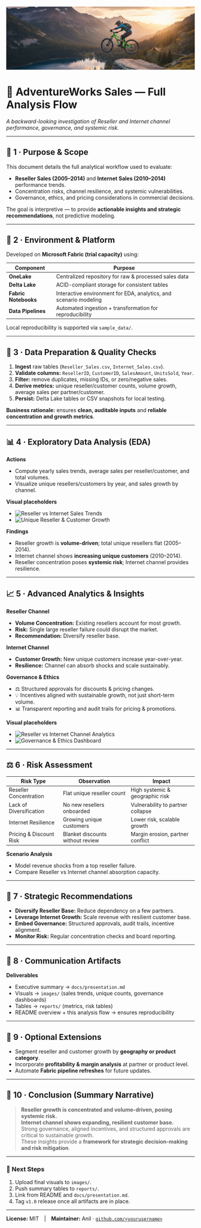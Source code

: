 ![Banner](banner.png)

# 🧭 AdventureWorks Sales — Full Analysis Flow  
*A backward-looking investigation of Reseller and Internet channel performance, governance, and systemic risk.*

---

## 📘 1 · Purpose & Scope
This document details the full analytical workflow used to evaluate:  
- **Reseller Sales (2005–2014)** and **Internet Sales (2010–2014)** performance trends.  
- Concentration risks, channel resilience, and systemic vulnerabilities.  
- Governance, ethics, and pricing considerations in commercial decisions.  

The goal is interpretive — to provide **actionable insights and strategic recommendations**, not predictive modeling.

---

## 🧱 2 · Environment & Platform
Developed on **Microsoft Fabric (trial capacity)** using:

| Component | Purpose |
|------------|----------|
| **OneLake** | Centralized repository for raw & processed sales data |
| **Delta Lake** | ACID-compliant storage for consistent tables |
| **Fabric Notebooks** | Interactive environment for EDA, analytics, and scenario modeling |
| **Data Pipelines** | Automated ingestion + transformation for reproducibility |

Local reproducibility is supported via `sample_data/`.

---

## 🧹 3 · Data Preparation & Quality Checks
1. **Ingest** raw tables (`Reseller_Sales.csv`, `Internet_Sales.csv`).  
2. **Validate columns:** `ResellerID`, `CustomerID`, `SalesAmount`, `UnitsSold`, `Year`.  
3. **Filter:** remove duplicates, missing IDs, or zero/negative sales.  
4. **Derive metrics:** unique reseller/customer counts, volume growth, average sales per partner/customer.  
5. **Persist:** Delta Lake tables or CSV snapshots for local testing.  

**Business rationale:** ensures **clean, auditable inputs** and **reliable concentration and growth metrics**.

---

## 📊 4 · Exploratory Data Analysis (EDA)
**Actions**
- Compute yearly sales trends, average sales per reseller/customer, and total volumes.  
- Visualize unique resellers/customers by year, and sales growth by channel.  

**Visual placeholders**
- ![Reseller vs Internet Sales Trends](/images/reseller_internet_trends.png)
- ![Unique Reseller & Customer Growth](/images/unique_counts.png)

**Findings**
- Reseller growth is **volume-driven**; total unique resellers flat (2005–2014).  
- Internet channel shows **increasing unique customers** (2010–2014).  
- Reseller concentration poses **systemic risk**; Internet channel provides resilience.

---

## 📈 5 · Advanced Analytics & Insights

**Reseller Channel**
- **Volume Concentration:** Existing resellers account for most growth.  
- **Risk:** Single large reseller failure could disrupt the market.  
- **Recommendation:** Diversify reseller base.

**Internet Channel**
- **Customer Growth:** New unique customers increase year-over-year.  
- **Resilience:** Channel can absorb shocks and scale sustainably.

**Governance & Ethics**
- ⚖️ Structured approvals for discounts & pricing changes.  
- 💡 Incentives aligned with sustainable growth, not just short-term volume.  
- 📊 Transparent reporting and audit trails for pricing & promotions.  

**Visual placeholders**
- ![Reseller vs Internet Channel Analytics](/images/channel_analytics.png)
- ![Governance & Ethics Dashboard](/images/governance_dashboard.png)

---

## ⚖️ 6 · Risk Assessment
| Risk Type | Observation | Impact |
|-----------|-------------|--------|
| Reseller Concentration | Flat unique reseller count | High systemic & geographic risk |
| Lack of Diversification | No new resellers onboarded | Vulnerability to partner collapse |
| Internet Resilience | Growing unique customers | Lower risk, scalable growth |
| Pricing & Discount Risk | Blanket discounts without review | Margin erosion, partner conflict |

**Scenario Analysis**
- Model revenue shocks from a top reseller failure.  
- Compare Reseller vs Internet channel absorption capacity.

---

## 🧩 7 · Strategic Recommendations
- **Diversify Reseller Base:** Reduce dependency on a few partners.  
- **Leverage Internet Growth:** Scale revenue with resilient customer base.  
- **Embed Governance:** Structured approvals, audit trails, incentive alignment.  
- **Monitor Risk:** Regular concentration checks and board reporting.

---

## 🧾 8 · Communication Artifacts
**Deliverables**
- Executive summary → `docs/presentation.md`  
- Visuals → `images/` (sales trends, unique counts, governance dashboards)  
- Tables → `reports/` (metrics, risk tables)  
- README overview + this analysis flow → ensures reproducibility

---

## 🧩 9 · Optional Extensions
- Segment reseller and customer growth by **geography or product category**.  
- Incorporate **profitability & margin analysis** at partner or product level.  
- Automate **Fabric pipeline refreshes** for future updates.

---

## 🏁 10 · Conclusion (Summary Narrative)
> **Reseller growth is concentrated and volume-driven, posing systemic risk.**  
> **Internet channel shows expanding, resilient customer base.**  
> Strong governance, aligned incentives, and structured approvals are critical to sustainable growth.  
> These insights provide a **framework for strategic decision-making and risk mitigation**.

---

### 🧠 Next Steps
1. Upload final visuals to `images/`.  
2. Push summary tables to `reports/`.  
3. Link from README and `docs/presentation.md`.  
4. Tag `v1.0` release once all artifacts are in place.

---

**License:** MIT | **Maintainer:** Anil · [`github.com/<yourusername>`](https://github.com/<yourusername>)
